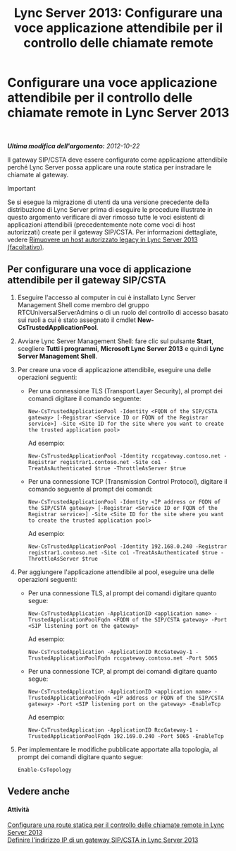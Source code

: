 ﻿---
title: 'Lync Server 2013: Configurare una voce applicazione attendibile per il controllo delle chiamate remote'
TOCTitle: Configurare una voce applicazione attendibile per il controllo delle chiamate remote
ms:assetid: 37777f93-8b24-40cf-808e-7c6230eb2132
ms:mtpsurl: https://technet.microsoft.com/it-it/library/Gg558636(v=OCS.15)
ms:contentKeyID: 49300176
ms.date: 08/24/2015
mtps_version: v=OCS.15
ms.translationtype: HT
---

# Configurare una voce applicazione attendibile per il controllo delle chiamate remote in Lync Server 2013

 

_**Ultima modifica dell'argomento:** 2012-10-22_

Il gateway SIP/CSTA deve essere configurato come applicazione attendibile perché Lync Server possa applicare una route statica per instradare le chiamate al gateway.

> [!important]  
> Se si esegue la migrazione di utenti da una versione precedente della distribuzione di Lync Server prima di eseguire le procedure illustrate in questo argomento verificare di aver rimosso tutte le voci esistenti di applicazioni attendibili (precedentemente note come voci di host autorizzati) create per il gateway SIP/CSTA. Per informazioni dettagliate, vedere <a href="lync-server-2013-remove-a-legacy-authorized-host-optional.md">Rimuovere un host autorizzato legacy in Lync Server 2013 (facoltativo)</a>.

## Per configurare una voce di applicazione attendibile per il gateway SIP/CSTA

1.  Eseguire l'accesso al computer in cui è installato Lync Server Management Shell come membro del gruppo RTCUniversalServerAdmins o di un ruolo del controllo di accesso basato sui ruoli a cui è stato assegnato il cmdlet **New-CsTrustedApplicationPool**.

2.  Avviare Lync Server Management Shell: fare clic sul pulsante **Start**, scegliere **Tutti i programmi**, **Microsoft Lync Server 2013** e quindi **Lync Server Management Shell**.

3.  Per creare una voce di applicazione attendibile, eseguire una delle operazioni seguenti:
    
      - Per una connessione TLS (Transport Layer Security), al prompt dei comandi digitare il comando seguente:
        
            New-CsTrustedApplicationPool -Identity <FQDN of the SIP/CSTA gateway> [-Registrar <Service ID or FQDN of the Registrar service>] -Site <Site ID for the site where you want to create the trusted application pool>
        
        Ad esempio:
        
            New-CsTrustedApplicationPool -Identity rccgateway.contoso.net -Registrar registrar1.contoso.net -Site co1 -TreatAsAuthenticated $true -ThrottleAsServer $true
    
      - Per una connessione TCP (Transmission Control Protocol), digitare il comando seguente al prompt dei comandi:
        
            New-CsTrustedApplicationPool -Identity <IP address or FQDN of the SIP/CSTA gateway> [-Registrar <Service ID or FQDN of the Registrar service>] -Site <Site ID for the site where you want to create the trusted application pool>
        
        Ad esempio:
        
            New-CsTrustedApplicationPool -Identity 192.168.0.240 -Registrar registrar1.contoso.net -Site co1 -TreatAsAuthenticated $true -ThrottleAsServer $true

4.  Per aggiungere l'applicazione attendibile al pool, eseguire una delle operazioni seguenti:
    
      - Per una connessione TLS, al prompt dei comandi digitare quanto segue:
        
            New-CsTrustedApplication -ApplicationID <application name> -TrustedApplicationPoolFqdn <FQDN of the SIP/CSTA gateway> -Port <SIP listening port on the gateway>
        
        Ad esempio:
        
            New-CsTrustedApplication -ApplicationID RccGateway-1 -TrustedApplicationPoolFqdn rccgateway.contoso.net -Port 5065
    
      - Per una connessione TCP, al prompt dei comandi digitare quanto segue:
        
            New-CsTrustedApplication -ApplicationID <application name> -TrustedApplicationPoolFqdn <IP address or FQDN of the SIP/CSTA gateway> -Port <SIP listening port on the gateway> -EnableTcp
        
        Ad esempio:
        
            New-CsTrustedApplication -ApplicationID RccGateway-1 -TrustedApplicationPoolFqdn 192.169.0.240 -Port 5065 -EnableTcp

5.  Per implementare le modifiche pubblicate apportate alla topologia, al prompt dei comandi digitare quanto segue:
    
        Enable-CsTopology

## Vedere anche

#### Attività

[Configurare una route statica per il controllo delle chiamate remote in Lync Server 2013](lync-server-2013-configure-a-static-route-for-remote-call-control.md)  
[Definire l'indirizzo IP di un gateway SIP/CSTA in Lync Server 2013](lync-server-2013-define-a-sip-csta-gateway-ip-address.md)

